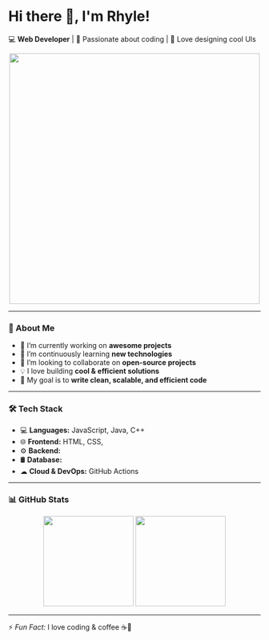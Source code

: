 # Hi there 👋, I'm Rhyle!

💻 **Web Developer** | 🚀 Passionate about coding | 🎨 Love designing cool UIs  


<p align="center">
  <img src="https://media.giphy.com/media/qgQUggAC3Pfv687qPC/giphy.gif" width="500"/>
</p>

---

### 🚀 About Me  
- 🔭 I’m currently working on **awesome projects**  
- 🌱 I’m continuously learning **new technologies**  
- 👯 I’m looking to collaborate on **open-source projects**  
- 💡 I love building **cool & efficient solutions**  
- 🎯 My goal is to **write clean, scalable, and efficient code**  

---

### 🛠 Tech Stack  
- 💻 **Languages:** JavaScript, Java, C++  
- 🌐 **Frontend:**  HTML, CSS,  
- ⚙️ **Backend:**   
- 🛢 **Database:** 
- ☁ **Cloud & DevOps:**  GitHub Actions  

---

### 📊 GitHub Stats  
<p align="center">
  <img src="https://github-readme-stats.vercel.app/api?username=Rhyle1&show_icons=true&theme=tokyonight" height="180"/>
  <img src="https://github-readme-stats.vercel.app/api/top-langs/?username=Rhyle1&layout=compact&theme=tokyonight" height="180"/>
</p>

---


⚡ *Fun Fact:* I love coding & coffee ☕🚀  
